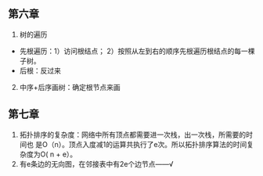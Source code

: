 ## 第六章
1. 树的遍历
- 先根遍历：1）访问根结点； 2）按照从左到右的顺序先根遍历根结点的每一棵子树。
- 后根：反过来
2. 中序+后序画树：确定根节点来画
## 第七章
1. 拓扑排序的复杂度：网络中所有顶点都需要进一次栈，出一次栈，所需要的时间也 是O（n）。顶点入度减1的运算共执行了e次。所以拓扑排序算法的时间复杂度为O( n + e）。
2. 有e条边的无向图，在邻接表中有2e个边节点——√